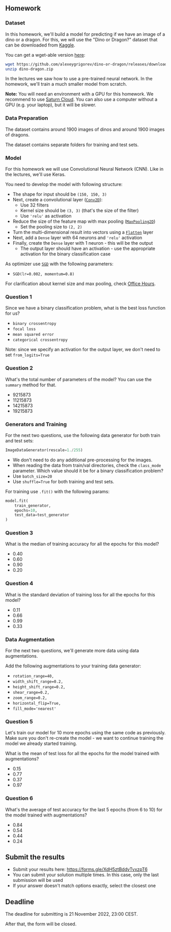 ## Homework

### Dataset

In this homework, we'll build a model for predicting if we have an image of a dino or a dragon. For this, we will use the "Dino or Dragon?" dataset that can be downloaded from [Kaggle](https://www.kaggle.com/datasets/agrigorev/dino-or-dragon). 

You can get a wget-able version [here](https://github.com/alexeygrigorev/dino-or-dragon/releases/download/data/dino-dragon.zip):

```bash
wget https://github.com/alexeygrigorev/dino-or-dragon/releases/download/data/dino-dragon.zip
unzip dino-dragon.zip
```

In the lectures we saw how to use a pre-trained neural network. In the homework, we'll train a much smaller model from scratch. 

**Note:** You will need an environment with a GPU for this homework. We recommend to use [Saturn Cloud](https://bit.ly/saturn-mlzoomcamp). 
You can also use a computer without a GPU (e.g. your laptop), but it will be slower.


### Data Preparation

The dataset contains around 1900 images of dinos and around 1900 images of dragons. 

The dataset contains separate folders for training and test sets. 


### Model

For this homework we will use Convolutional Neural Network (CNN). Like in the lectures, we'll use Keras.

You need to develop the model with following structure:

* The shape for input should be `(150, 150, 3)`
* Next, create a convolutional layer ([`Conv2D`](https://keras.io/api/layers/convolution_layers/convolution2d/)):
    * Use 32 filters
    * Kernel size should be `(3, 3)` (that's the size of the filter)
    * Use `'relu'` as activation 
* Reduce the size of the feature map with max pooling ([`MaxPooling2D`](https://keras.io/api/layers/pooling_layers/max_pooling2d/))
    * Set the pooling size to `(2, 2)`
* Turn the multi-dimensional result into vectors using a [`Flatten`](https://keras.io/api/layers/reshaping_layers/flatten/) layer
* Next, add a `Dense` layer with 64 neurons and `'relu'` activation
* Finally, create the `Dense` layer with 1 neuron - this will be the output
    * The output layer should have an activation - use the appropriate activation for the binary classification case

As optimizer use [`SGD`](https://keras.io/api/optimizers/sgd/) with the following parameters:

* `SGD(lr=0.002, momentum=0.8)`

For clarification about kernel size and max pooling, check [Office Hours](https://www.youtube.com/watch?v=1WRgdBTUaAc).


### Question 1

Since we have a binary classification problem, what is the best loss function for us?

- `binary crossentropy`
- `focal loss`
- `mean squared error`
- `categorical crossentropy`

Note: since we specify an activation for the output layer, we don't need to set `from_logits=True`


### Question 2

What's the total number of parameters of the model? You can use the `summary` method for that. 

- 9215873
- 11215873
- 14215873
- 19215873


### Generators and Training

For the next two questions, use the following data generator for both train and test sets:

```python
ImageDataGenerator(rescale=1./255)
```

* We don't need to do any additional pre-processing for the images.
* When reading the data from train/val directories, check the `class_mode` parameter. Which value should it be for a binary classification problem?
* Use `batch_size=20`
* Use `shuffle=True` for both training and test sets. 

For training use `.fit()` with the following params:

```python
model.fit(
    train_generator,
    epochs=10,
    test_data=test_generator
)
```

### Question 3

What is the median of training accuracy for all the epochs for this model?

- 0.40
- 0.60
- 0.90
- 0.20

### Question 4

What is the standard deviation of training loss for all the epochs for this model?

- 0.11
- 0.66
- 0.99
- 0.33


### Data Augmentation

For the next two questions, we'll generate more data using data augmentations. 

Add the following augmentations to your training data generator:

* `rotation_range=40,`
* `width_shift_range=0.2,`
* `height_shift_range=0.2,`
* `shear_range=0.2,`
* `zoom_range=0.2,`
* `horizontal_flip=True,`
* `fill_mode='nearest'`

### Question 5 

Let's train our model for 10 more epochs using the same code as previously.
Make sure you don't re-create the model - we want to continue training the model
we already started training.

What is the mean of test loss for all the epochs for the model trained with augmentations?

- 0.15
- 0.77
- 0.37
- 0.97

### Question 6

What's the average of test accuracy for the last 5 epochs (from 6 to 10)
for the model trained with augmentations?

- 0.84
- 0.54
- 0.44
- 0.24


## Submit the results

- Submit your results here: https://forms.gle/XdH5ztBddvTvxzpT6
- You can submit your solution multiple times. In this case, only the last submission will be used
- If your answer doesn't match options exactly, select the closest one


## Deadline

The deadline for submitting is 21 November 2022, 23:00 CEST.

After that, the form will be closed.
